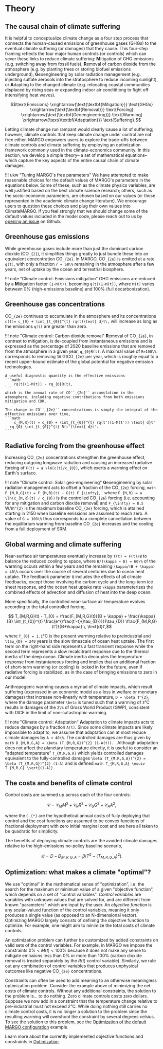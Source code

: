 # Theory

## The causal chain of climate suffering

It is helpful to conceptualize climate change as a four step process that connects the human-caused emissions of greenhouse gases (GHGs) to the eventual climate suffering (or damages) that they cause. This four-step framing reflects the four major human controls (or controls) which can sever these links to reduce climate suffering: **M**itigation of GHG emissions (e.g. switching away from fossil fuels), **R**emoval of carbon dioxide from the atmosphere (e.g. by planting trees or storing biofuel emissions underground), **G**eoengineering by solar radiation management (e.g. injecting sulfate aerosols into the stratosphere to reduce incoming sunlight), or **A**dapting to the changed climate (e.g. relocating coastal communities displaced by rising seas or expanding indoor air condititiong to fight off intensifying heat waves).

```math
\text{Emissions}
\xrightarrow{\text{\textbf{Mitigation}}}
\text{GHGs}
\xrightarrow{\text{\textbf{Removal}}}
\text{Forcing}
\xrightarrow{\text{\textbf{Geoengineering}}}
\text{Warming}
\xrightarrow{\text{\textbf{Adaptation}}}
\text{Suffering}.
```

Letting climate change run rampant would clearly cause a lot of suffering; however, climate controls that keep climate change under control are not free either. MARGO empowers users to explore the trade-offs between climate controls and climate suffering by employing an optimization framework commonly used in the climate-economics community. In this section, we develop a simple theory– a set of mathematical equations– which capture the key aspects of the entire causal chain of climate damages.

!!! ukw "Tuning MARGO's free parameters"
    We have attempted to make reasonable choices for the default values of MARGO's parameters in the equations below. Some of these, such as the climate physics variables, are well justified based on the best climate science research; others, such as the socio-economic parameters, are chosen based on our values (or those represented in the academic climate change literature). We encourage users to question these choices and plug their own values into ClimateMARGO. If you feel strongly that we should change some of the default values included in the model code, please reach out to us by [opening an issue](https://github.com/hdrake/ClimateMARGO.jl/labels/criticism) on Github.

## Greenhouse gas emissions

While greenhouse gases include more than just the dominant carbon dioxide (CO``_{2}``), it simplifies things greatly to just bundle these into an equivalent concentration CO``_{2e}``. In MARGO, CO``_{2e}`` is emitted at a rate ``q(t)``, with only a fraction ``r = 50\%`` remaining in the atmosphere after a few years, net of uptake by the ocean and terrestrial biosphere.

!!! note "Climate control: Emissions mitigation"
    GHG emissions are reduced by a **M**itigation factor ``(1-M(t))``, becoming ``q(t)(1-M(t))``, where ``M(t)`` varies between 0% (high-emissions baseline) and 100% (full decarbonization).

## Greenhouse gas concentrations

CO``_{2e}`` continues to accumulate in the atmosphere and its concentrations ``c(t)= c_{0} + \int_{t_{0}}^{t} rq(t)\text{ d}t\,`` will increase as long as the emissions ``q(t)`` are greater than zero.

!!! note "Climate control: Carbon dioxide removal"
    **R**emoval of CO``_{2e}``, in contrast to mitigation, is de-coupled from instantaneous emissions and is expressed as the percentage of 2020 baseline emissions that are removed from the atmosphere in a given year, ``q_{0}R(t)``. A maximal value of ``R=100\%`` corresponds to removing ``30`` GtCO``_{2e}`` per year, which is roughly equal to a recent upper-bound estimate of the global potential for negative emission technologies.

    A useful diagnostic quantity is the effective emissions
    ```math
        rq(t)(1-M(t)) - rq_{0}R(t),
    ```
    which is the annual rate of CO``_{2e}`` accumulation in the atmosphere, including negative contributions from both emissions mitigation and CDR.

    The change in CO``_{2e}`` concentrations is simply the integral of the effective emissions over time,
    ```math
        c_{M,R}(t) = c_{0} + \int_{t_{0}}^{t} rq(t')(1-M(t')) \text{ d}t' - rq_{0} \int_{t_{0}}^{t} R(t')\text{ d}t'.
    ```

## Radiative forcing from the greenhouse effect

Increasing CO``_{2e}`` concentrations strengthen the greenhouse effect, reducing outgoing longwave radiation and causing an increased radiative forcing of ``F(t) = a \ln(c(t)/c_{0})``, which exerts a warming effect on Earth's surface.

!!! note "Climate control: Solar geo-engineering"
    **G**eoengineering by solar radiation management acts to offset a fraction of the CO``_{2e}`` forcing,
    ```math
        F_{M,R,G}(t) = F_{M,R}(t) - G(t) F_{\infty},
    ```
    where ``F_{M,R} = a \ln(c_{M,R}(t) / c_{0})`` is the controlled CO``_{2e}`` forcing (i.e. accounting for any mitigation and carbon dioxide removal) and ``F_{\infty} = 8.5`` W/m``^{2}`` is the maximum baseline CO``_{2e}`` forcing, which is attained starting in 2150 when baseline emissions are assumed to reach zero. A value of ``G = 100\%`` thus corresponds to a complete cancellation between the equilibrium warming from baseline CO``_{2e}`` increases and the cooling from a full deployment of SRM.

## Global warming and climate suffering

Near-surface air temperatures eventually increase by ``T(t) = F(t)/B`` to balance the reduced cooling to space, where ``B/(\kappa + B) = 60\%`` of the warming occurs within a few years and the remaining ``\kappa/(B + \kappa) = 40\%`` occurs over the course of several centuries due to ocean heat uptake. The feedback parameter ``B`` includes the effects of all climate feedbacks, except those involving the carbon cycle and the long-term ice sheet response, and the ocean heat uptake rate ``\kappa`` parameterizes the combined effects of advection and diffusion of heat into the deep ocean.

More specifically, the controlled near-surface air temperature evolves according to the total controlled forcing,
```math
    T_{M,R,G}(t) - T_{0} = \frac{F_{M,R,G}(t)}{B + \kappa} + \frac{\kappa}{B} \int_{t_{0}}^{t} \frac{e^{\frac{t'-t}{\tau_{D}}}}{\tau_{D}} \frac{F_{M,R,G}(t')}{B+\kappa} \, \text{d}t',
```
where ``T_{0} = 1.1``°C is the present warming relative to preindustrial and ``\tau_{D} = 240`` years is the slow timescale of ocean heat uptake. The first term on the right-hand side represents a fast transient response while the second term represents a slow recalcitrant response due to the thermal inertia of the deep ocean. Climate inertia decouples the temperature response from instantaneous forcing and implies that an additional fraction of short-term warming (or cooling) is locked in for the future, even if radiative forcing is stabilized, as in the case of bringing emissions to zero in our model.

Anthropogenic warming causes a myriad of climate impacts, which result suffering (expressed in an economic model as a loss in welfare or monetary damages) that increase non-linearly with temperature, ``D = \beta T^{2}``, where the damage parameter ``\beta`` is tuned such that a warming of ``3``°C results in damages of the ``2\%`` of Gross World Product (GWP), consistent with DICE in the limit of non-catastrophic warming.

!!! note "Climate control: Adaptation"
    **A**daptation to climate impacts acts to reduce damages by a fraction ``A(t)``. Since some climate impacts are likely impossible to adapt to, we assume that adaptation can at most reduce climate damages by ``A < 40\%``. The controlled damages are thus given by
    ```math
        D_{M,R,G,A} = \beta (T_{M,R,G})^{2} (1-A(t)).
    ```
    Although adaptation does not affect the planetary temperature directly, it is useful to consider an "adapted temperature" ``T_{M,R,G,A}`` which yields controlled damages equivalent to the fully-controlled damages ``\beta (T_{M,R,G,A})^{2} = \beta (T_{M,R,G})^{2} (1-A)`` and is defined
    ```math
        T_{M,R,G,A} \equiv T_{M,R,G} \sqrt{(1-A)}.
    ```

## The costs and benefits of climate control

Control costs are summed up across each of the four controls:
```math
    \mathcal{C} = \mathcal{C}_{M} M^{2} + \mathcal{C}_{R} R^{2} + \mathcal{C}_{G} G^{2} + \mathcal{C}_{A} A^{2},
```
where the ``C_{*}`` are the hypothetical annual costs of fully deploying that control and the cost functions are assumed to be convex functions of fractional deployment with zero initial marginal cost and are here all taken to be quadratic for simplicity.

The benefits of deploying climate controls are the avoided climate damages relative to the high-emissions no-policy baseline scenario,
```math
    \mathcal{B} = D - D_{M,R,G,A} = \beta (T^{2} - (T_{M,R,G,A})^{2}).
```

## Optimization: what makes a climate "optimal"?

We use "optimal" in the mathematical sense of "optimization", i.e. the search for the maximum or minimum value of a given "objective function", which depends on a set of "control variables". *Control variables* are variables with unknown values that are solved for, and are different from known "parameters" which are input by the user. An *objective function* is any scalar-valued function of the control variables, meaning it only produces a single value (as opposed to an N-dimensional vector). Optimizing MARGO largely consists of defining the objective function to optimize. For example, one might aim to minimize the total costs of climate controls.

An optimization problem can further be customized by added constraints on valid sets of the control variables. For example, in MARGO we impose the constraints $0\% < M(t) < 100\%$ because it does not make any sense to mitigate emissions less than 0\% or more than 100\% (carbon dioxide removal is treated separately by the $R(t)$ control variable). Similarly, we rule out any combination of control variables that produces unphysical outcomes like negative CO``_{2e}`` concentrations.

Constraints can often be used to add meaning to an otherwise meaningless optimization problem. Consider the example above of minimizing the net costs of climate controls. Without any additional constraints, the solution to the problem is... to do nothing. Zero climate controls costs zero dollars. Suppose we now add in a constraint that the temperature change relative to pre-industrial must not exceed 2°C. While doing nothing still carries no climate control costs, it is no longer a solution to the problem since the resulting warming will overshoot the constraint by several degrees celsius. To see the solution to this problem, see the [Optimization of the default MARGO configuration](@ref) example.

Learn more about the currently implemented objective functions and constraints in [Optimization](@ref).
